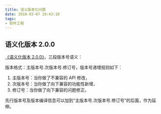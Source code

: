 ```yaml
---
title: 语义版本化问题
date: 2018-03-07 19:43:10
tags:
- 软件工程
---
```

## 语义化版本 2.0.0

[《语义化版本 2.0.0》][1]，三段版本号语义：

版本格式：主版本号.次版本号.修订号，版本号递增规则如下：

1. 主版本号：当你做了不兼容的 API 修改，
2. 次版本号：当你做了向下兼容的功能性新增，
3. 修订号：当你做了向下兼容的问题修正。

先行版本号及版本编译信息可以加到“主版本号.次版本号.修订号”的后面，作为延伸。

  [1]: https://semver.org/lang/zh-CN/